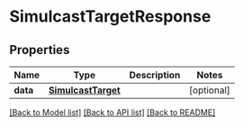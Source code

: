 # SimulcastTargetResponse

## Properties
Name | Type | Description | Notes
------------ | ------------- | ------------- | -------------
**data** | [**SimulcastTarget**](SimulcastTarget.md) |  | [optional] 

[[Back to Model list]](../README.md#documentation-for-models) [[Back to API list]](../README.md#documentation-for-api-endpoints) [[Back to README]](../README.md)


